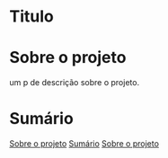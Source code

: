 # Titulo
# Sobre o projeto
um p de descrição sobre o projeto.
# Sumário
[Sobre o projeto](https://github.com/AllanNarcizo/A3-UDWMJ/#Sobre-o-projeto)
[Sumário](https://github.com/AllanNarcizo/A3-UDWMJ/#Sumário)
[Sobre o projeto](https://github.com/AllanNarcizo/A3-UDWMJ/#Sobre-o-projeto)
